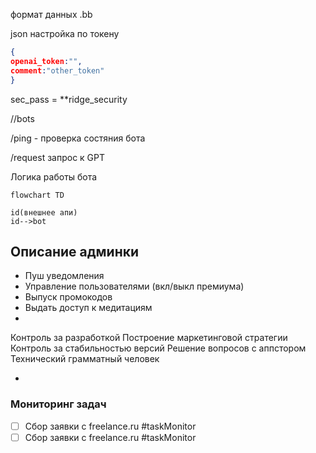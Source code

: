 
формат данных .bb

json настройка по токену  

```json 
{ 
openai_token:"", 
comment:"other_token"
}
```

sec_pass = \*\*ridge_security






//bots 

/ping - проверка состяния бота 

/request запрос к GPT 



Логика работы бота 


```mermaid 
flowchart TD 

id(внешнее апи)
id-->bot
```






## Описание админки

- Пуш уведомления 
- Управление пользователями (вкл/выкл премиума)
- Выпуск промокодов 
- Выдать доступ к медитациям 
- 




Контроль за разработкой 
Построение маркетинговой стратегии 
Контроль за стабильностью версий 
Решение вопросов с аппстором 
Технический грамматный человек

- 



### Мониторинг задач 

- [ ] Сбор заявки с freelance.ru #taskMonitor
- [ ] Сбор заявки с freelance.ru #taskMonitor